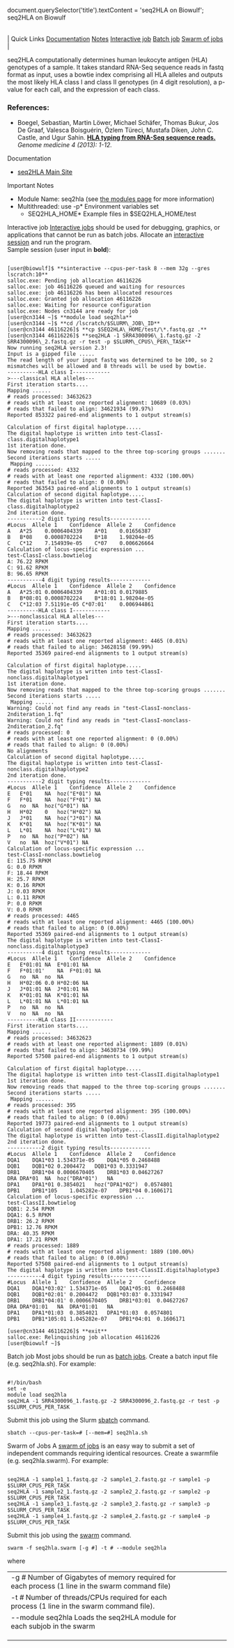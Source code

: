 

document.querySelector('title').textContent = 'seq2HLA on Biowulf';
seq2HLA on Biowulf


|  |
| --- |
| 
Quick Links
[Documentation](#doc)
[Notes](#notes)
[Interactive job](#int) 
[Batch job](#sbatch) 
[Swarm of jobs](#swarm) 
 |



 seq2HLA computationally determines human leukocyte antigen (HLA) genotypes of a sample.
 It takes standard RNA-Seq sequence reads in fastq format as input, uses a bowtie index comprising all HLA alleles and outputs the most likely HLA class I and class II genotypes (in 4 digit resolution), a p-value for each call, and the expression of each class.



### References:


* Boegel, Sebastian, Martin Löwer, Michael Schäfer, Thomas Bukur, Jos De Graaf, Valesca Boisguérin, Özlem Türeci, Mustafa Diken, John C. Castle, and Ugur Sahin.
 [**HLA typing from RNA-Seq sequence reads.**](https://doi.org/10.1186/gm403)
*Genome medicine 4 (2013): 1-12.*


Documentation
* [seq2HLA Main Site](https://github.com/TRON-Bioinformatics/seq2HLA)


Important Notes
* Module Name: seq2hla (see [the modules page](/apps/modules.html) for more information)
 * Multithreaded: use -p* Environment variables set 
	+ SEQ2HLA\_HOME* Example files in $SEQ2HLA\_HOME/test



Interactive job
[Interactive jobs](/docs/userguide.html#int) should be used for debugging, graphics, or applications that cannot be run as batch jobs.
Allocate an [interactive session](/docs/userguide.html#int) and run the program.   
Sample session (user input in **bold**):



```

[user@biowulf]$ **sinteractive --cpus-per-task 8 --mem 32g --gres lscratch:10**
salloc.exe: Pending job allocation 46116226
salloc.exe: job 46116226 queued and waiting for resources
salloc.exe: job 46116226 has been allocated resources
salloc.exe: Granted job allocation 46116226
salloc.exe: Waiting for resource configuration
salloc.exe: Nodes cn3144 are ready for job
[user@cn3144 ~]$ **module load seq2hla**
[user@cn3144 ~]$ **cd /lscratch/$SLURM\_JOB\_ID**
[user@cn3144 46116226]$ **cp $SEQ2HLA\_HOME/test/\*.fastq.gz .**
[user@cn3144 46116226]$ **seq2HLA -1 SRR4300096\_1.fastq.gz -2 SRR4300096\_2.fastq.gz -r test -p $SLURM\_CPUS\_PER\_TASK**
Now running seq2HLA version 2.3!
Input is a gipped file .....
The read length of your input fastq was determined to be 100, so 2 mismatches will be allowed and 8 threads will be used by bowtie.
----------HLA class I------------
>---classical HLA alleles---
First iteration starts....
Mapping ......
# reads processed: 34632623
# reads with at least one reported alignment: 10689 (0.03%)
# reads that failed to align: 34621934 (99.97%)
Reported 853322 paired-end alignments to 1 output stream(s)

Calculation of first digital haplotype.....
The digital haplotype is written into test-ClassI-class.digitalhaplotype1
1st iteration done.
Now removing reads that mapped to the three top-scoring groups .......
Second iterations starts .....
 Mapping ......
# reads processed: 4332
# reads with at least one reported alignment: 4332 (100.00%)
# reads that failed to align: 0 (0.00%)
Reported 363543 paired-end alignments to 1 output stream(s)
Calculation of second digital haplotype.....
The digital haplotype is written into test-ClassI-class.digitalhaplotype2
2nd iteration done.
-----------2 digit typing results-------------
#Locus	Allele 1	Confidence	Allele 2	Confidence
A	A*25	0.0006404339	A*01	0.01656387
B	B*08	0.0008702224	B*18	1.98204e-05
C	C*12	7.154939e-05	C*07	0.006626664
Calculation of locus-specific expression ...
test-ClassI-class.bowtielog
A: 76.22 RPKM
C: 91.62 RPKM
B: 96.65 RPKM
-----------4 digit typing results-------------
#Locus	Allele 1	Confidence	Allele 2	Confidence
A	A*25:01	0.0006404339	A*01:01	0.0179885
B	B*08:01	0.0008702224	B*18:01	1.98204e-05
C	C*12:03	7.51191e-05	C*07:01'	0.006944861
----------HLA class I------------
>---nonclassical HLA alleles---
First iteration starts....
Mapping ......
# reads processed: 34632623
# reads with at least one reported alignment: 4465 (0.01%)
# reads that failed to align: 34628158 (99.99%)
Reported 35369 paired-end alignments to 1 output stream(s)

Calculation of first digital haplotype.....
The digital haplotype is written into test-ClassI-nonclass.digitalhaplotype1
1st iteration done.
Now removing reads that mapped to the three top-scoring groups .......
Second iterations starts .....
 Mapping ......
Warning: Could not find any reads in "test-ClassI-nonclass-2nditeration_1.fq"
Warning: Could not find any reads in "test-ClassI-nonclass-2nditeration_2.fq"
# reads processed: 0
# reads with at least one reported alignment: 0 (0.00%)
# reads that failed to align: 0 (0.00%)
No alignments
Calculation of second digital haplotype.....
The digital haplotype is written into test-ClassI-nonclass.digitalhaplotype2
2nd iteration done.
-----------2 digit typing results-------------
#Locus	Allele 1	Confidence	Allele 2	Confidence
E	E*01	NA	hoz("E*01")	NA
F	F*01	NA	hoz("F*01")	NA
G	no	NA	hoz("G*01")	NA
H	H*02	0	hoz("H*02")	NA
J	J*01	NA	hoz("J*01")	NA
K	K*01	NA	hoz("K*01")	NA
L	L*01	NA	hoz("L*01")	NA
P	no	NA	hoz("P*02")	NA
V	no	NA	hoz("V*01")	NA
Calculation of locus-specific expression ...
test-ClassI-nonclass.bowtielog
E: 115.75 RPKM
G: 0.0 RPKM
F: 18.44 RPKM
H: 25.7 RPKM
K: 0.16 RPKM
J: 0.03 RPKM
L: 0.11 RPKM
P: 0.0 RPKM
V: 0.0 RPKM
# reads processed: 4465
# reads with at least one reported alignment: 4465 (100.00%)
# reads that failed to align: 0 (0.00%)
Reported 35369 paired-end alignments to 1 output stream(s)
The digital haplotype is written into test-ClassI-nonclass.digitalhaplotype3
-----------4 digit typing results-------------
#Locus	Allele 1	Confidence	Allele 2	Confidence
E	E*01:01	NA	E*01:01	NA
F	F*01:01'	NA	F*01:01	NA
G	no	NA	no	NA
H	H*02:06	0.0	H*02:06	NA
J	J*01:01	NA	J*01:01	NA
K	K*01:01	NA	K*01:01	NA
L	L*01:01	NA	L*01:01	NA
P	no	NA	no	NA
V	no	NA	no	NA
----------HLA class II------------
First iteration starts....
Mapping ......
# reads processed: 34632623
# reads with at least one reported alignment: 1889 (0.01%)
# reads that failed to align: 34630734 (99.99%)
Reported 57508 paired-end alignments to 1 output stream(s)

Calculation of first digital haplotype.....
The digital haplotype is written into test-ClassII.digitalhaplotype1
1st iteration done.
Now removing reads that mapped to the three top-scoring groups .......
Second iterations starts .....
 Mapping ......
# reads processed: 395
# reads with at least one reported alignment: 395 (100.00%)
# reads that failed to align: 0 (0.00%)
Reported 19773 paired-end alignments to 1 output stream(s)
Calculation of second digital haplotype.....
The digital haplotype is written into test-ClassII.digitalhaplotype2
2nd iteration done.
-----------2 digit typing results-------------
#Locus	Allele 1	Confidence	Allele 2	Confidence
DQA1	DQA1*03	1.534371e-05	DQA1*05	0.2468488
DQB1	DQB1*02	0.2004472	DQB1*03	0.3331947
DRB1	DRB1*04	0.0006670405	DRB1*03	0.04627267
DRA	DRA*01	NA	hoz("DRA*01")	NA
DPA1	DPA1*01	0.3854021	hoz("DPA1*02")	0.0574801
DPB1	DPB1*105	1.045282e-07	DPB1*04	0.1606171
Calculation of locus-specific expression ...
test-ClassII.bowtielog
DQB1: 2.54 RPKM
DQA1: 6.5 RPKM
DRB1: 26.2 RPKM
DPB1: 12.76 RPKM
DRA: 40.35 RPKM
DPA1: 17.21 RPKM
# reads processed: 1889
# reads with at least one reported alignment: 1889 (100.00%)
# reads that failed to align: 0 (0.00%)
Reported 57508 paired-end alignments to 1 output stream(s)
The digital haplotype is written into test-ClassII.digitalhaplotype3
-----------4 digit typing results-------------
#Locus	Allele 1	Confidence	Allele 2	Confidence
DQA1	DQA1*03:02'	1.534371e-05	DQA1*05:01	0.2468488
DQB1	DQB1*02:01'	0.2004472	DQB1*03:03'	0.3331947
DRB1	DRB1*04:01'	0.0006670405	DRB1*03:01	0.04627267
DRA	DRA*01:01	NA	DRA*01:01	NA
DPA1	DPA1*01:03	0.3854021	DPA1*01:03	0.0574801
DPB1	DPB1*105:01	1.045282e-07	DPB1*04:01	0.1606171

[user@cn3144 46116226]$ **exit**
salloc.exe: Relinquishing job allocation 46116226
[user@biowulf ~]$

```


Batch job
Most jobs should be run as [batch jobs](/docs/userguide.html#submit).
Create a batch input file (e.g. seq2hla.sh). For example:



```

#!/bin/bash
set -e
module load seq2hla
seq2HLA -1 SRR4300096_1.fastq.gz -2 SRR4300096_2.fastq.gz -r test -p $SLURM_CPUS_PER_TASK

```

Submit this job using the Slurm [sbatch](/docs/userguide.html) command.



```
sbatch --cpus-per-task=# [--mem=#] seq2hla.sh
```

Swarm of Jobs 
A [swarm of jobs](/apps/swarm.html) is an easy way to submit a set of independent commands requiring identical resources.
Create a swarmfile (e.g. seq2hla.swarm). For example:



```

seq2HLA -1 sample1_1.fastq.gz -2 sample1_2.fastq.gz -r sample1 -p $SLURM_CPUS_PER_TASK
seq2HLA -1 sample2_1.fastq.gz -2 sample2_2.fastq.gz -r sample2 -p $SLURM_CPUS_PER_TASK
seq2HLA -1 sample3_1.fastq.gz -2 sample3_2.fastq.gz -r sample3 -p $SLURM_CPUS_PER_TASK
seq2HLA -1 sample4_1.fastq.gz -2 sample4_2.fastq.gz -r sample4 -p $SLURM_CPUS_PER_TASK

```

Submit this job using the [swarm](/apps/swarm.html) command.



```
swarm -f seq2hla.swarm [-g #] -t # --module seq2hla
```

where


|  |  |  |  |  |  |
| --- | --- | --- | --- | --- | --- |
| -g *#*  Number of Gigabytes of memory required for each process (1 line in the swarm command file)
 | -t *#* Number of threads/CPUs required for each process (1 line in the swarm command file).
 | --module seq2hla Loads the seq2HLA module for each subjob in the swarm 
 | |
 | |
 | |








